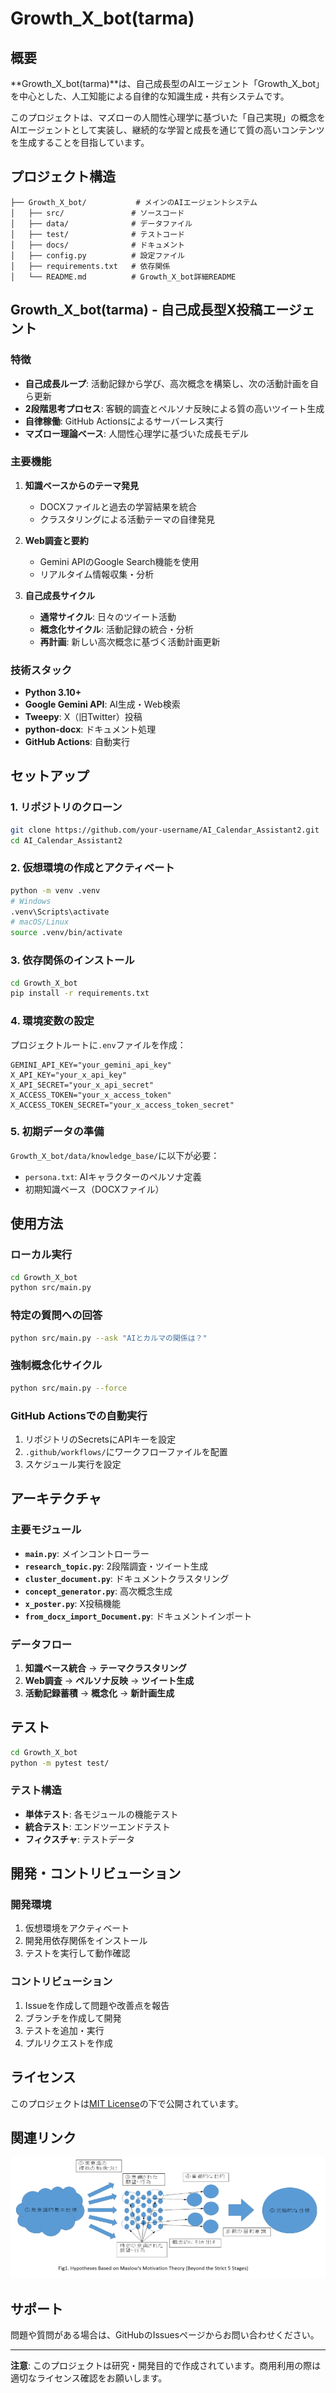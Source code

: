# Growth_X_bot(tarma)

## 概要

**Growth_X_bot(tarma)**は、自己成長型のAIエージェント「Growth_X_bot」を中心とした、人工知能による自律的な知識生成・共有システムです。

このプロジェクトは、マズローの人間性心理学に基づいた「自己実現」の概念をAIエージェントとして実装し、継続的な学習と成長を通じて質の高いコンテンツを生成することを目指しています。

## プロジェクト構造

```
├── Growth_X_bot/           # メインのAIエージェントシステム
│   ├── src/               # ソースコード
│   ├── data/              # データファイル
│   ├── test/              # テストコード
│   ├── docs/              # ドキュメント
│   ├── config.py          # 設定ファイル
│   ├── requirements.txt   # 依存関係
│   └── README.md          # Growth_X_bot詳細README

```

## Growth_X_bot(tarma) - 自己成長型X投稿エージェント

### 特徴

- **自己成長ループ**: 活動記録から学び、高次概念を構築し、次の活動計画を自ら更新
- **2段階思考プロセス**: 客観的調査とペルソナ反映による質の高いツイート生成
- **自律稼働**: GitHub Actionsによるサーバーレス実行
- **マズロー理論ベース**: 人間性心理学に基づいた成長モデル

### 主要機能

1. **知識ベースからのテーマ発見**
   - DOCXファイルと過去の学習結果を統合
   - クラスタリングによる活動テーマの自律発見

2. **Web調査と要約**
   - Gemini APIのGoogle Search機能を使用
   - リアルタイム情報収集・分析

3. **自己成長サイクル**
   - **通常サイクル**: 日々のツイート活動
   - **概念化サイクル**: 活動記録の統合・分析
   - **再計画**: 新しい高次概念に基づく活動計画更新

### 技術スタック

- **Python 3.10+**
- **Google Gemini API**: AI生成・Web検索
- **Tweepy**: X（旧Twitter）投稿
- **python-docx**: ドキュメント処理
- **GitHub Actions**: 自動実行

## セットアップ

### 1. リポジトリのクローン

```bash
git clone https://github.com/your-username/AI_Calendar_Assistant2.git
cd AI_Calendar_Assistant2
```

### 2. 仮想環境の作成とアクティベート

```bash
python -m venv .venv
# Windows
.venv\Scripts\activate
# macOS/Linux
source .venv/bin/activate
```

### 3. 依存関係のインストール

```bash
cd Growth_X_bot
pip install -r requirements.txt
```

### 4. 環境変数の設定

プロジェクトルートに`.env`ファイルを作成：

```env
GEMINI_API_KEY="your_gemini_api_key"
X_API_KEY="your_x_api_key"
X_API_SECRET="your_x_api_secret"
X_ACCESS_TOKEN="your_x_access_token"
X_ACCESS_TOKEN_SECRET="your_x_access_token_secret"
```

### 5. 初期データの準備

`Growth_X_bot/data/knowledge_base/`に以下が必要：
- `persona.txt`: AIキャラクターのペルソナ定義
- 初期知識ベース（DOCXファイル）

## 使用方法

### ローカル実行

```bash
cd Growth_X_bot
python src/main.py
```

### 特定の質問への回答

```bash
python src/main.py --ask "AIとカルマの関係は？"
```

### 強制概念化サイクル

```bash
python src/main.py --force
```

### GitHub Actionsでの自動実行

1. リポジトリのSecretsにAPIキーを設定
2. `.github/workflows/`にワークフローファイルを配置
3. スケジュール実行を設定

## アーキテクチャ

### 主要モジュール

- **`main.py`**: メインコントローラー
- **`research_topic.py`**: 2段階調査・ツイート生成
- **`cluster_document.py`**: ドキュメントクラスタリング
- **`concept_generator.py`**: 高次概念生成
- **`x_poster.py`**: X投稿機能
- **`from_docx_import_Document.py`**: ドキュメントインポート

### データフロー

1. **知識ベース統合** → **テーマクラスタリング**
2. **Web調査** → **ペルソナ反映** → **ツイート生成**
3. **活動記録蓄積** → **概念化** → **新計画生成**

## テスト

```bash
cd Growth_X_bot
python -m pytest test/
```

### テスト構造

- **単体テスト**: 各モジュールの機能テスト
- **統合テスト**: エンドツーエンドテスト
- **フィクスチャ**: テストデータ

## 開発・コントリビューション

### 開発環境

1. 仮想環境をアクティベート
2. 開発用依存関係をインストール
3. テストを実行して動作確認

### コントリビューション

1. Issueを作成して問題や改善点を報告
2. ブランチを作成して開発
3. テストを追加・実行
4. プルリクエストを作成

## ライセンス

このプロジェクトは[MIT License](Growth_X_bot/LICENSE)の下で公開されています。

## 関連リンク

![ボットの概念モデル](./docs/conceptual_model.png)

## サポート

問題や質問がある場合は、GitHubのIssuesページからお問い合わせください。

---

**注意**: このプロジェクトは研究・開発目的で作成されています。商用利用の際は適切なライセンス確認をお願いします。 
